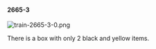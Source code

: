 #### 2665-3
![train-2665-3-0.png](https://github.com/lil-lab/nlvr/raw/master/nlvr/train/images/8/train-2665-3-0.png "train-2665-3-0.png")

There is a box with only 2 black and yellow items.